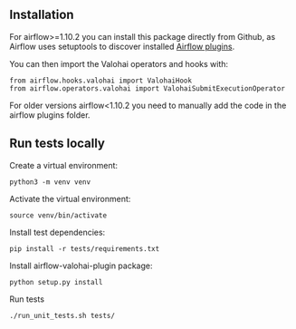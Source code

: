## Installation

For airflow>=1.10.2 you can install this package directly from Github, as Airflow uses setuptools to discover installed [Airflow plugins](https://airflow.apache.org/plugins.html#plugins-as-python-packages).

You can then import the Valohai operators and hooks with:

```
from airflow.hooks.valohai import ValohaiHook
from airflow.operators.valohai import ValohaiSubmitExecutionOperator
```

For older versions airflow<1.10.2  you need to manually add the code in the airflow plugins folder.

## Run tests locally

Create a virtual environment:

```python3 -m venv venv```

Activate the virtual environment:

```source venv/bin/activate```

Install test dependencies:

```pip install -r tests/requirements.txt```

Install airflow-valohai-plugin package:

```python setup.py install```

Run tests

```./run_unit_tests.sh tests/```